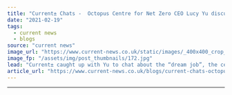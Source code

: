 ```yaml
---
title: "Current± Chats -  Octopus Centre for Net Zero CEO Lucy Yu discusses her plans for the centre"
date: "2021-02-19"
tags: 
  - current news
  - blogs
source: "current news"
image_url: "https://www.current-news.co.uk/static/images/_400x400_crop_center-center/Lucy-Yu-CEO-of-the-Octopus-Centre-for-Net-Zero-credit-Octopus-Energy.jpg"
image_fp: "/assets/img/post_thumbnails/172.jpg"
lead: "Current± caught up with Yu to chat about the “dream job”, the centre’s initial focuses and the benefits of bringing together a broad range of experts."
article_url: "https://www.current-news.co.uk/blogs/current-chats-octopus-centre-for-net-zero-ceo-lucy-yu-discusses-her-plans-for-the-centre?utm_source=rss-feeds&utm_medium=rss&utm_campaign=rss"
---
```


---
